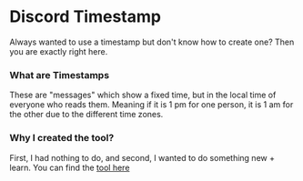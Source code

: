 # Discord Timestamp

Always wanted to use a timestamp but don't know how to create one? Then you are exactly right here.



### What are Timestamps

These are "messages" which show a fixed time, but in the local time of everyone who reads them. Meaning if it is 1 pm for one person, it is 1 am for the other due to the different time zones.

### Why I created the tool?

First, I had nothing to do, and second, I wanted to do something new + learn. 
You can find the [tool here](https://tool.losti.xyz) 
